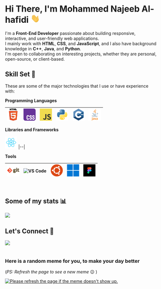 <h1>Hi There, I'm Mohammed Najeeb Al-hafidi <img src="https://raw.githubusercontent.com/ABSphreak/ABSphreak/master/gifs/Hi.gif" width="30px"></h1>

I'm a **Front-End Developer** passionate about building responsive, interactive, and user-friendly web applications.  
I mainly work with **HTML**, **CSS**, and **JavaScript**, and I also have background knowledge in **C++**, **Java**, and **Python**.  
I'm open to collaborating on interesting projects, whether they are personal, open-source, or client-based.

## Skill Set :muscle:

These are some of the major technologies that I use or have experience with:

**Programming Languages**

<img title="HTML5" alt="HTML5" width="40px" src="https://raw.githubusercontent.com/github/explore/master/topics/html/html.png">|<img title="CSS3" alt="CSS3" width="40px" src="https://raw.githubusercontent.com/github/explore/master/topics/css/css.png">|<img title="JavaScript" alt="JavaScript" width="40px" src="https://raw.githubusercontent.com/github/explore/master/topics/javascript/javascript.png">|<img title="Python" alt="Python" width="40px" src="https://raw.githubusercontent.com/github/explore/master/topics/python/python.png">|<img title="C++" alt="C++" width="40px" src="https://raw.githubusercontent.com/github/explore/master/topics/cpp/cpp.png">|<img title="Java" alt="Java" width="40px" src="https://raw.githubusercontent.com/github/explore/master/topics/java/java.png">
|--|--|--|--|--|--|

**Libraries and Frameworks**

<img title="React" alt="React" width="40px" src="https://raw.githubusercontent.com/github/explore/master/topics/react/react.png">
|--|

**Tools**

<img title="Git" alt="Git" width="40px" src="https://raw.githubusercontent.com/github/explore/master/topics/git/git.png">|<img title="VS Code" alt="VS Code" width="40px" src="https://img.icons8.com/fluent/48/000000/visual-studio-code-2019.png">|<img title="Ubuntu" alt="Ubuntu" width="40px" src="https://raw.githubusercontent.com/github/explore/master/topics/ubuntu/ubuntu.png">|<img title="Windows" alt="Windows" width="40px" src="https://raw.githubusercontent.com/github/explore/master/topics/windows/windows.png">|<img title="Figma" alt="Figma" width="40px" src="https://raw.githubusercontent.com/github/explore/master/topics/figma/figma.png">
|--|--|--|--|--|
<br>

## Some of my stats :bar_chart:

<img src="https://github-readme-stats.vercel.app/api?username=YOUR_GITHUB_USERNAME&show_icons=true&theme=radical&include_all_commits=true">  
<br>

## Let's Connect :handshake:

<a href="https://www.linkedin.com/in/YOUR_LINKEDIN_PROFILE/"><img src="https://cdn2.iconfinder.com/data/icons/social-media-2285/512/1_Linkedin_unofficial_colored_svg-128.png" width="40"></a>  
<br>

### Here is a random meme for you, to make your day better
(*PS: Refresh the page to see a new meme* :wink: )

<a href="https://github.com/techytushar/random-memer"><img src='https://web-production-4cea.up.railway.app/' title="Meme" alt="Please refresh the page if the meme doesn't show up." height="400"></a>
